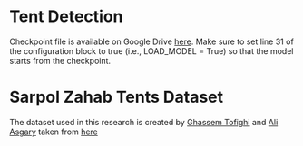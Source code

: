 # Tent Detection


Checkpoint file is available on Google Drive [here](https://drive.google.com/drive/folders/1PjCADzd2mD1Tq9Bnv1ES1FvCkewucLvy?usp=sharing).
Make sure to set line 31 of the configuration block to true (i.e., LOAD_MODEL = True) so that the model starts from the checkpoint.

# Sarpol Zahab Tents Dataset

The dataset used in this research is created by [Ghassem Tofighi](https://ghassem.com) and [Ali Asgary](https://profiles.laps.yorku.ca/profiles/asgary/) taken from [here](https://github.com/tofighi/sarpol-zahab-tents)
